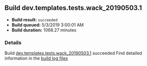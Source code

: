 ## Build dev.templates.tests.wack_20190503.1
- **Build result:** `succeeded`
- **Build queued:** 5/3/2019 3:00:01 AM
- **Build duration:** 1068.27 minutes
### Details
Build [dev.templates.tests.wack_20190503.1](https://winappstudio.visualstudio.com/web/build.aspx?pcguid=a4ef43be-68ce-4195-a619-079b4d9834c2&builduri=vstfs%3a%2f%2f%2fBuild%2fBuild%2f27883) succeeded
Find detailed information in the [build log files](https://uwpctdiags.blob.core.windows.net/buildlogs/dev.templates.tests.wack_20190503.1_logs.zip)
